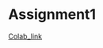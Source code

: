 # Assignment1
[Colab_link](https://colab.research.google.com/drive/1yUr42mkjVO59KzWGxjBXC0USqK9POmQI?usp=sharing)
